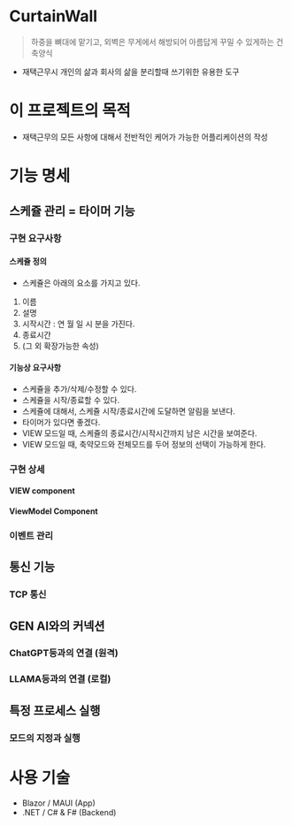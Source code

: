 # CurtainWall

> 하중을 뼈대에 맡기고, 외벽은 무게에서 해방되어 아름답게 꾸밀 수 있게하는 건축양식

- 재택근무시 개인의 삶과 회사의 삶을 분리할때 쓰기위한 유용한 도구

# 이 프로젝트의 목적

- 재택근무의 모든 사항에 대해서 전반적인 케어가 가능한 어플리케이션의 작성

# 기능 명세

## 스케쥴 관리 = 타이머 기능

### 구현 요구사항

#### 스케쥴 정의

- 스케쥴은 아래의 요소를 가지고 있다.
1. 이름
2. 설명
3. 시작시간 : 연 월 일 시 분을 가진다.
4. 종료시간
5. (그 외 확장가능한 속성)

#### 기능상 요구사항
- 스케쥴을 추가/삭제/수정할 수 있다.
- 스케쥴을 시작/종료할 수 있다.
- 스케쥴에 대해서, 스케쥴 시작/종료시간에 도달하면 알림을 보낸다.
- 타이머가 있다면 좋겠다.
- VIEW 모드일 때, 스케쥴의 종료시간/시작시간까지 남은 시간을 보여준다.
- VIEW 모드일 때, 축약모드와 전체모드를 두어 정보의 선택이 가능하게 한다.

### 구현 상세

#### VIEW component

#### ViewModel Component


### 이벤트 관리

## 통신 기능

### TCP 통신

## GEN AI와의 커넥션

### ChatGPT등과의 연결 (원격)

### LLAMA등과의 연결 (로컬)

## 특정 프로세스 실행

### 모드의 지정과 실행

# 사용 기술
- Blazor / MAUI (App)
- .NET / C# & F# (Backend)
